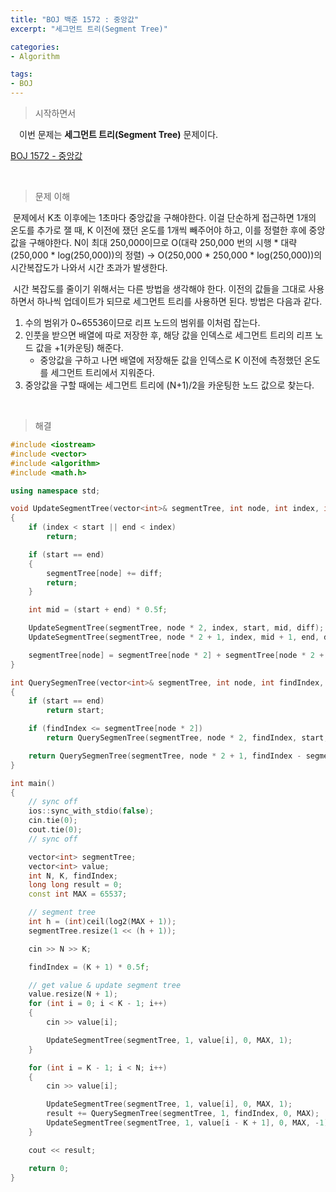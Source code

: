 ```yaml
---
title: "BOJ 백준 1572 : 중앙값"
excerpt: "세그먼트 트리(Segment Tree)"

categories:
- Algorithm

tags:
- BOJ
---
```


> 시작하면서

　이번 문제는 **세그먼트 트리(Segment Tree)** 문제이다.

[BOJ 1572 - 중앙값](https://www.acmicpc.net/problem/1572)    

​    

> 문제 이해

​	문제에서 K초 이후에는 1초마다 중앙값을 구해야한다. 이걸 단순하게 접근하면 1개의 온도를 추가로 잴 때, K 이전에 쟀던 온도를 1개씩 빼주어야 하고, 이를 정렬한 후에 중앙값을 구해야한다. N이 최대 250,000이므로 O(대략 250,000 번의 시행 * 대략 (250,000 * log(250,000))의 정렬) -> O(250,000 * 250,000 * log(250,000))의 시간복잡도가 나와서 시간 초과가 발생한다.

​	시간 복잡도를 줄이기 위해서는 다른 방법을 생각해야 한다. 이전의 값들을 그대로 사용하면서 하나씩 업데이트가 되므로 세그먼트 트리를 사용하면 된다. 방법은 다음과 같다.

1. 수의 범위가 0~65536이므로 리프 노드의 범위를 이처럼 잡는다.
2. 인풋을 받으면 배열에 따로 저장한 후, 해당 값을 인덱스로 세그먼트 트리의 리프 노드 값을 +1(카운팅) 해준다.
   - 중앙값을 구하고 나면 배열에 저장해둔 값을 인덱스로 K 이전에 측정했던 온도를 세그먼트 트리에서 지워준다.
3. 중앙값을 구할 때에는 세그먼트 트리에 (N+1)/2을 카운팅한 노드 값으로 찾는다.

​    

>해결

```c++
#include <iostream>
#include <vector>
#include <algorithm>
#include <math.h>

using namespace std;

void UpdateSegmentTree(vector<int>& segmentTree, int node, int index, int start, int end, int diff)
{
    if (index < start || end < index)
        return;

    if (start == end)
    {
        segmentTree[node] += diff;
        return;
    }

    int mid = (start + end) * 0.5f;

    UpdateSegmentTree(segmentTree, node * 2, index, start, mid, diff);
    UpdateSegmentTree(segmentTree, node * 2 + 1, index, mid + 1, end, diff);

    segmentTree[node] = segmentTree[node * 2] + segmentTree[node * 2 + 1];
}

int QuerySegmenTree(vector<int>& segmentTree, int node, int findIndex, int start, int end)
{
    if (start == end)
        return start;

    if (findIndex <= segmentTree[node * 2])
        return QuerySegmenTree(segmentTree, node * 2, findIndex, start, (start + end) * 0.5f);

    return QuerySegmenTree(segmentTree, node * 2 + 1, findIndex - segmentTree[node * 2], (start + end) * 0.5f + 1, end);
}

int main()
{
    // sync off
    ios::sync_with_stdio(false);
    cin.tie(0);
    cout.tie(0);
    // sync off

    vector<int> segmentTree;
    vector<int> value;
    int N, K, findIndex;
    long long result = 0;
    const int MAX = 65537;

    // segment tree
    int h = (int)ceil(log2(MAX + 1));
    segmentTree.resize(1 << (h + 1));

    cin >> N >> K;

    findIndex = (K + 1) * 0.5f;

    // get value & update segment tree
    value.resize(N + 1);
    for (int i = 0; i < K - 1; i++)
    {
        cin >> value[i];

        UpdateSegmentTree(segmentTree, 1, value[i], 0, MAX, 1);
    }

    for (int i = K - 1; i < N; i++)
    {
        cin >> value[i];

        UpdateSegmentTree(segmentTree, 1, value[i], 0, MAX, 1);
        result += QuerySegmenTree(segmentTree, 1, findIndex, 0, MAX);
        UpdateSegmentTree(segmentTree, 1, value[i - K + 1], 0, MAX, -1);
    }

    cout << result;

    return 0;
}
```

